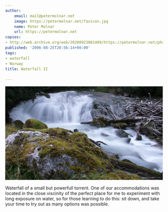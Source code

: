 ```yaml
---
author:
    email: mail@petermolnar.net
    image: https://petermolnar.net/favicon.jpg
    name: Peter Molnar
    url: https://petermolnar.net
copies:
- http://web.archive.org/web/20200923081409/https://petermolnar.net/photo/waterfall-2/
published: '2006-08-25T20:56:14+00:00'
tags:
- waterfall
- Norway
title: Waterfall II

---
```


![](./waterfall-2.jpg)

Waterfall of a small but powerfull torrent. One of our accommodations
was located in the close viscinity of the perfect place for me to
experiment with long exposure on water, so for those learning to do
this: sit down, and take your time to try out as many options was
possible.